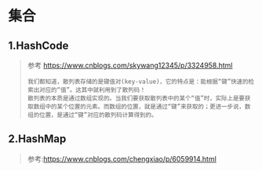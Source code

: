 # 集合

## 1.HashCode

> 参考 https://www.cnblogs.com/skywang12345/p/3324958.html
>
> ```
> 我们都知道，散列表存储的是键值对(key-value)，它的特点是：能根据“键”快速的检索出对应的“值”。这其中就利用到了散列码！
> 散列表的本质是通过数组实现的。当我们要获取散列表中的某个“值”时，实际上是要获取数组中的某个位置的元素。而数组的位置，就是通过“键”来获取的；更进一步说，数组的位置，是通过“键”对应的散列码计算得到的。
> ```

## 2.HashMap

> 参考:https://www.cnblogs.com/chengxiao/p/6059914.html